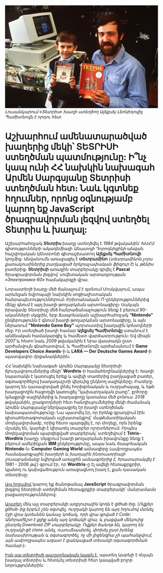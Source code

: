 ![Alexey Pajitnov](../assets/tetris.jpg)
_Լուսանկարում «Տետրիս» խաղի ստեղծող Ալեքսեյ Լեոնիդովիչ Պաժիտնովն է որդու հետ_

# Աշխարհում ամենատարածված խաղերից մեկի՝ ՏԵՏՐԻՍԻ ստեղծման պատմությունը: Ի՞նչ կապ ունի ՀՀ նախկին նախագահ Արմեն Սարգսյանը Տետրիսի ստեղծման հետ։ Նաև կգտնեք հղումներ, որոնց օգնությամբ կարող եք JavaScript ծրագրավորման լեզվով ստեղծել Տետրիս և խաղալ:

Աշխարհահռչակ **Տետրիս** խաղը ստեղծվել է _1984_ թվականին՝ ԽՍՀՄ գիտությունների ակադեմիայի _Անատոլի Դորոդնիցինի_ անվան հաշվողական կենտրոնի գիտաշխատող **Ալեքսեյ Պաժիտնովի** կողմից։ Անվանումն առաջացել է **տետրամինո** (_տետրամինոն չորս քառակուսիներից բաղկացած երկրաչափական ֆիգուր է_) և _թենիս_ բառերից։ **Տետրիսի** առաջին տարբերակը գրվել է **Pascal** ծրագրավորման լեզվով՝ սովետական արտադրության _«Электроника-60»_ համակարգչի վրա։

Նորաստեղծ խաղը մեծ ճանաչում է գտնում Մոսկվայում, ապա արևելյան եվրոպայի նախկին սոցիալիստական հանրապետություններում։ Բրիտանական IT-ընկերություններից մեկը գնում է այդ խաղի թողարկման արտոնագիրը։ Սակայն իրավամբ Տետրիսը մեծ հանրաճանաչություն ձեռք է բերում 90-ականների սկզբին, երբ Ճապոնական աշխարհահռչակ **“Nintendo”** ընկերությունն է գնում խաղի թողարկման արտոնագիրը, և այն ներառում **"Nintendo Game Boy"** պորտատիվ խաղային կոնսոլների մեջ: Իր ստեղծած խաղի համար **Ալեքսեյ Պաժիտնովը** ստանում է անձնական համակարգիչ և համեստ վարձատրություն։ Եվ միայն _2007_ և հետո նաև _2009_ թվականին է նրա վաստակն ըստ արժանվույն գնահատվում, և Պաժիտնովն արժանանում է **Game Developers Choice Awards**-ի և **LARA — Der Deutsche Games Award**-ի պատվավոր մրցանակներին։

ՀՀ նախկին նախագահ _Արմեն Սարգսյանը_ Տետրիսի ճյուղավորումներից մեկի՝ **Wordtris**-ի համահեղինակներից է։ Խաղի նպատակն է կառուցել երեք և ավելի տառերից բաղկացած բառեր, օգտագործելով խաղադաշտի վերևից ընկնող սալիկները։ Բառերը կարող են դասավորված լինել հորիզոնական և ուղղահայաց, և եթե խաղացողին հաջողվի կառուցել "կախարդական բառը", ջրհորը կմաքրվի սալիկներից և խաղացողը կստանա մեծ բոնուս: _2018_ թվականին, լրագրողների հետ հանդիպումներից մեկի ժամանակ _Արմեն Սարգսյանը_ ներկայացրել էր խաղի ստեղծման նախապատմությունը։ Նա պատմել էր, որ իրենք զբաղվում էին գիտահետազոտական աշխատանքով` մաթեմատիկական մոդելավորմամբ, որից հետո պարզվել է, որ մոդելը, որն իրենք մշակել են, կարելի է կիրառել տարբեր ոլորտներում։ Որպես մոդելավորման պարզեցված տարբերակ՝ ստեղծվում է **Tetris-Wordtris** խաղը։ Սկզբում խաղի թողարկման իրավունքը ձեռք է բերում ամերիկյան **IBM** ընկերությունը, ապա նաև ճապոնական **Nintendo**-ն։ **Computer Gaming World** ամսագիրը (_ամբողջապես համակարգչային խաղերի և խաղային ինդուստրիայի լուսաբանմանը նվիրված առաջին ամսագրերից է, հրատարակվել է 1981 - 2006 թվ․_) գրում էր, որ **Wordtris**-ը էլ ավելի հետաքրքրիր, կլանող ու կախվածություն առաջացնող խաղ է, քան դասական տետրիսը։

[Այս հղումով](https://www.freecodecamp.org/news/learn-javascript-by-creating-a-tetris-game/?fbclid=IwAR07IBM3AxjTMbwu9TUR0TJkT50wkFyOV1Nku4IUOjL3NkxLTN-_DgiASkE) կարող եք ծանոթանալ **JavaScript** ծրագրավորման լեզվով Տետրիսի ստեղծման հետաքրքիր տարբերակի՝ մանրամասն բացատրություններով։

[Այստեղ](https://github.com/johanni3jan/javascript-tetris) մեկ այլ տարբերակի աղբյուրային կոդն է _github_-ից։ (_Ովքեր github-ից երբևէ չեն օգտվել, ուղղակի կարող են այդ հղումով մտնել, էջի վրա կտեսնեն կանաչ կոճակ, որի վրա գրված է Code: Անհրաժեշտ է քլիք անել այդ կոճակի վրա, և բացված մենյուից ընտրել Download ZIP տարբերակը: Ովքեր ծանոթ են, կարող են ուղղակի git clone անել, ուսումնասիրել, փոխել ըստ իրենց նախասիրության և օգտագործել, ոչ մի լիցենզիա չի պահանջվում, այն ամբողջապես ազատ է ցանկացած տեսակի օգտագործման համար։_):

[Իսկ սա տետրիսի պաշտոնական կայքն է](https://tetris.com/), այստեղ կարելի է օնլայն խաղալ տետրիս և հետևել տետրիսի հետ կապված բոլոր նորություններին:
